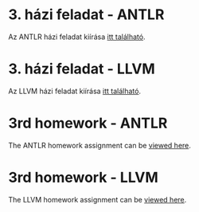 # 3. házi feladat - ANTLR

Az ANTLR házi feladat kiírása [itt található](./ANTLR_HW/ANTLR.md).

# 3. házi feladat - LLVM

Az LLVM házi feladat kiírása [itt található](./LLVM_HW/LLVM.md).



# 3rd homework - ANTLR

The ANTLR homework assignment can be [viewed here](./ANTLR_HW/ANTLR_EN.md).

# 3rd homework - LLVM

The LLVM homework assignment can be [viewed here](./LLVM_HW/LLVM_EN.md).